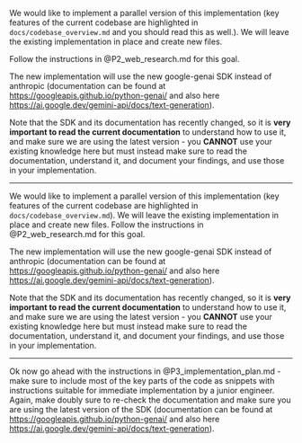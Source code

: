 We would like to implement a parallel version of this implementation (key features of the current codebase are highlighted in `docs/codebase_overview.md` and you should read this as well.).
We will leave the existing implementation in place and create new files. 

Follow the instructions in @P2_web_research.md  for this goal.

The new implementation will use the new google-genai SDK instead of anthropic (documentation can be found at https://googleapis.github.io/python-genai/ and also here https://ai.google.dev/gemini-api/docs/text-generation).

Note that the SDK and its documentation has recently changed, so it is **very important to read the current documentation** to understand how to use it, and make sure we are using the latest version - you **CANNOT** use your existing knowledge here but must instead make sure to read the documentation, understand it, and document your findings, and use those in your implementation.

------------------------

We would like to implement a parallel version of this implementation (key features of the current codebase are highlighted in `docs/codebase_overview.md`).
We will leave the existing implementation in place and create new files. Follow the instructions in @P2_web_research.md for this goal.

The new implementation will use the new google-genai SDK instead of anthropic (documentation can be found at https://googleapis.github.io/python-genai/ and also here https://ai.google.dev/gemini-api/docs/text-generation).

Note that the SDK and its documentation has recently changed, so it is **very important to read the current documentation** to understand how to use it, and make sure we are using the latest version - you **CANNOT** use your existing knowledge here but must instead make sure to read the documentation, understand it, and document your findings, and use those in your implementation.

------------------------

Ok now go ahead with the instructions in @P3_implementation_plan.md - make sure to include most of the key parts of the code as snippets with instructions suitable for immediate implementation by a junior engineer. Again, make doubly sure to re-check the documentation and make sure you are using the latest version of the SDK (documentation can be found at https://googleapis.github.io/python-genai/ and also here https://ai.google.dev/gemini-api/docs/text-generation).